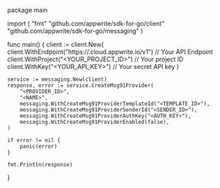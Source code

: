 package main

import (
    "fmt"
    "github.com/appwrite/sdk-for-go/client"
    "github.com/appwrite/sdk-for-go/messaging"
)

func main() {
    client := client.New(
        client.WithEndpoint("https://<REGION>.cloud.appwrite.io/v1") // Your API Endpoint
        client.WithProject("<YOUR_PROJECT_ID>") // Your project ID
        client.WithKey("<YOUR_API_KEY>") // Your secret API key
    )

    service := messaging.New(client)
    response, error := service.CreateMsg91Provider(
        "<PROVIDER_ID>",
        "<NAME>",
        messaging.WithCreateMsg91ProviderTemplateId("<TEMPLATE_ID>"),
        messaging.WithCreateMsg91ProviderSenderId("<SENDER_ID>"),
        messaging.WithCreateMsg91ProviderAuthKey("<AUTH_KEY>"),
        messaging.WithCreateMsg91ProviderEnabled(false),
    )

    if error != nil {
        panic(error)
    }

    fmt.Println(response)
}
